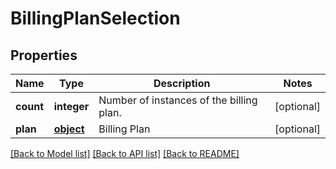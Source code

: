 # BillingPlanSelection

## Properties
Name | Type | Description | Notes
------------ | ------------- | ------------- | -------------
**count** | **integer** | Number of instances of the billing plan. | [optional] 
**plan** | [**object**](.md) | Billing Plan | [optional] 

[[Back to Model list]](../README.md#documentation-for-models) [[Back to API list]](../README.md#documentation-for-api-endpoints) [[Back to README]](../README.md)

